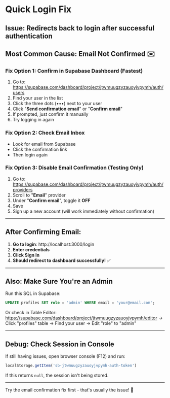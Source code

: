 # Quick Login Fix

## Issue: Redirects back to login after successful authentication

## Most Common Cause: Email Not Confirmed ✉️

### Fix Option 1: Confirm in Supabase Dashboard (Fastest)

1. Go to: https://supabase.com/dashboard/project/jtwmuugzyzauoyjvpymh/auth/users
2. Find your user in the list
3. Click the three dots (•••) next to your user
4. Click "**Send confirmation email**" or "**Confirm email**"
5. If prompted, just confirm it manually
6. Try logging in again

### Fix Option 2: Check Email Inbox

- Look for email from Supabase
- Click the confirmation link
- Then login again

### Fix Option 3: Disable Email Confirmation (Testing Only)

1. Go to: https://supabase.com/dashboard/project/jtwmuugzyzauoyjvpymh/auth/providers
2. Scroll to "**Email**" provider
3. Under "**Confirm email**", toggle it **OFF**
4. Save
5. Sign up a new account (will work immediately without confirmation)

---

## After Confirming Email:

1. **Go to login**: http://localhost:3000/login
2. **Enter credentials**
3. **Click Sign In**
4. **Should redirect to dashboard successfully!** ✅

---

## Also: Make Sure You're an Admin

Run this SQL in Supabase:
```sql
UPDATE profiles SET role = 'admin' WHERE email = 'your@email.com';
```

Or check in Table Editor:
https://supabase.com/dashboard/project/jtwmuugzyzauoyjvpymh/editor
→ Click "profiles" table
→ Find your user
→ Edit "role" to "admin"

---

## Debug: Check Session in Console

If still having issues, open browser console (F12) and run:
```javascript
localStorage.getItem('sb-jtwmuugzyzauoyjvpymh-auth-token')
```

If this returns `null`, the session isn't being stored.

---

Try the email confirmation fix first - that's usually the issue! 🌲

